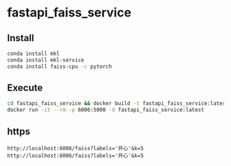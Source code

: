 # fastapi_faiss_service

## Install
```bash
conda install mkl
conda install mkl-service
conda install faiss-cpu -c pytorch
```

## Execute
```bash
cd fastapi_faiss_service && docker build -t fastapi_faiss_service:latest .
docker run -it --rm -p 6006:5000 -d fastapi_faiss_service:latest
```

## https
```http request
http://localhost:6006/faiss?labels='开心'&k=5
http://localhost:6006/faiss?labels='开心'&k=5

```

